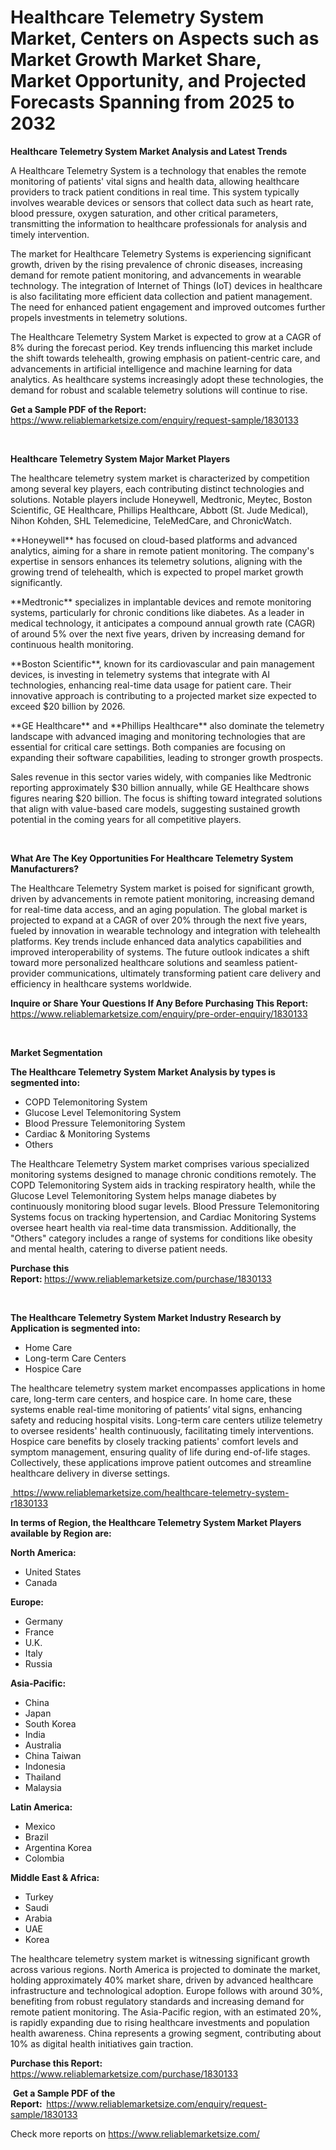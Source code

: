 <p><h1>Healthcare Telemetry System Market, Centers on Aspects such as Market Growth Market Share, Market Opportunity, and Projected Forecasts Spanning from 2025 to 2032</h1></p><p><strong>Healthcare Telemetry System Market Analysis and Latest Trends</strong></p>
<p><p>A Healthcare Telemetry System is a technology that enables the remote monitoring of patients' vital signs and health data, allowing healthcare providers to track patient conditions in real time. This system typically involves wearable devices or sensors that collect data such as heart rate, blood pressure, oxygen saturation, and other critical parameters, transmitting the information to healthcare professionals for analysis and timely intervention.</p><p>The market for Healthcare Telemetry Systems is experiencing significant growth, driven by the rising prevalence of chronic diseases, increasing demand for remote patient monitoring, and advancements in wearable technology. The integration of Internet of Things (IoT) devices in healthcare is also facilitating more efficient data collection and patient management. The need for enhanced patient engagement and improved outcomes further propels investments in telemetry solutions.</p><p>The Healthcare Telemetry System Market is expected to grow at a CAGR of 8% during the forecast period. Key trends influencing this market include the shift towards telehealth, growing emphasis on patient-centric care, and advancements in artificial intelligence and machine learning for data analytics. As healthcare systems increasingly adopt these technologies, the demand for robust and scalable telemetry solutions will continue to rise.</p></p>
<p><strong>Get a Sample PDF of the Report:&nbsp;</strong> <a href="https://www.reliablemarketsize.com/enquiry/request-sample/1830133?utm_campaign=2281&utm_medium=2&utm_source=Github&utm_content=ia&utm_term=11032025&utm_id=healthcare-telemetry-system">https://www.reliablemarketsize.com/enquiry/request-sample/1830133</a></p>
<p>&nbsp;</p>
<p><strong>Healthcare Telemetry System Major Market Players</strong></p>
<p><p>The healthcare telemetry system market is characterized by competition among several key players, each contributing distinct technologies and solutions. Notable players include Honeywell, Medtronic, Meytec, Boston Scientific, GE Healthcare, Phillips Healthcare, Abbott (St. Jude Medical), Nihon Kohden, SHL Telemedicine, TeleMedCare, and ChronicWatch.</p><p>**Honeywell** has focused on cloud-based platforms and advanced analytics, aiming for a share in remote patient monitoring. The company's expertise in sensors enhances its telemetry solutions, aligning with the growing trend of telehealth, which is expected to propel market growth significantly.</p><p>**Medtronic** specializes in implantable devices and remote monitoring systems, particularly for chronic conditions like diabetes. As a leader in medical technology, it anticipates a compound annual growth rate (CAGR) of around 5% over the next five years, driven by increasing demand for continuous health monitoring.</p><p>**Boston Scientific**, known for its cardiovascular and pain management devices, is investing in telemetry systems that integrate with AI technologies, enhancing real-time data usage for patient care. Their innovative approach is contributing to a projected market size expected to exceed $20 billion by 2026.</p><p>**GE Healthcare** and **Phillips Healthcare** also dominate the telemetry landscape with advanced imaging and monitoring technologies that are essential for critical care settings. Both companies are focusing on expanding their software capabilities, leading to stronger growth prospects.</p><p>Sales revenue in this sector varies widely, with companies like Medtronic reporting approximately $30 billion annually, while GE Healthcare shows figures nearing $20 billion. The focus is shifting toward integrated solutions that align with value-based care models, suggesting sustained growth potential in the coming years for all competitive players.</p></p>
<p>&nbsp;</p>
<p><strong>What Are The Key Opportunities For Healthcare Telemetry System Manufacturers?</strong></p>
<p><p>The Healthcare Telemetry System market is poised for significant growth, driven by advancements in remote patient monitoring, increasing demand for real-time data access, and an aging population. The global market is projected to expand at a CAGR of over 20% through the next five years, fueled by innovation in wearable technology and integration with telehealth platforms. Key trends include enhanced data analytics capabilities and improved interoperability of systems. The future outlook indicates a shift toward more personalized healthcare solutions and seamless patient-provider communications, ultimately transforming patient care delivery and efficiency in healthcare systems worldwide.</p></p>
<p><strong>Inquire or Share Your Questions If Any Before Purchasing This Report:</strong> <a href="https://www.reliablemarketsize.com/enquiry/pre-order-enquiry/1830133?utm_campaign=2281&utm_medium=2&utm_source=Github&utm_content=ia&utm_term=11032025&utm_id=healthcare-telemetry-system">https://www.reliablemarketsize.com/enquiry/pre-order-enquiry/1830133</a></p>
<p>&nbsp;</p>
<p><strong>Market Segmentation</strong></p>
<p><strong>The Healthcare Telemetry System Market Analysis by types is segmented into:</strong></p>
<p><ul><li>COPD Telemonitoring System</li><li>Glucose Level Telemonitoring System</li><li>Blood Pressure Telemonitoring System</li><li>Cardiac & Monitoring Systems</li><li>Others</li></ul></p>
<p><p>The Healthcare Telemetry System market comprises various specialized monitoring systems designed to manage chronic conditions remotely. The COPD Telemonitoring System aids in tracking respiratory health, while the Glucose Level Telemonitoring System helps manage diabetes by continuously monitoring blood sugar levels. Blood Pressure Telemonitoring Systems focus on tracking hypertension, and Cardiac Monitoring Systems oversee heart health via real-time data transmission. Additionally, the "Others" category includes a range of systems for conditions like obesity and mental health, catering to diverse patient needs.</p></p>
<p><strong>Purchase this Report:&nbsp;</strong><a href="https://www.reliablemarketsize.com/purchase/1830133?utm_campaign=2281&utm_medium=2&utm_source=Github&utm_content=ia&utm_term=11032025&utm_id=healthcare-telemetry-system">https://www.reliablemarketsize.com/purchase/1830133</a></p>
<p>&nbsp;</p>
<p><strong>The Healthcare Telemetry System Market Industry Research by Application is segmented into:</strong></p>
<p><ul><li>Home Care</li><li>Long-term Care Centers</li><li>Hospice Care</li></ul></p>
<p><p>The healthcare telemetry system market encompasses applications in home care, long-term care centers, and hospice care. In home care, these systems enable real-time monitoring of patients’ vital signs, enhancing safety and reducing hospital visits. Long-term care centers utilize telemetry to oversee residents' health continuously, facilitating timely interventions. Hospice care benefits by closely tracking patients' comfort levels and symptom management, ensuring quality of life during end-of-life stages. Collectively, these applications improve patient outcomes and streamline healthcare delivery in diverse settings.</p></p>
<p><a href="https://www.reliablemarketsize.com/healthcare-telemetry-system-r1830133?utm_campaign=2281&utm_medium=2&utm_source=Github&utm_content=ia&utm_term=11032025&utm_id=healthcare-telemetry-system">&nbsp;https://www.reliablemarketsize.com/healthcare-telemetry-system-r1830133</a></p>
<p><strong>In terms of Region, the Healthcare Telemetry System Market Players available by Region are:</strong></p>
<p>
    <p> <strong> North America: </strong>
        <ul>
            <li>United States</li>
            <li>Canada</li>
        </ul>
        </p> 
    <p> <strong> Europe: </strong>
        <ul>
            <li>Germany</li>
            <li>France</li>
            <li>U.K.</li>
            <li>Italy</li>
            <li>Russia</li>
        </ul>
        </p> 
    <p> <strong> Asia-Pacific: </strong>
        <ul>
            <li>China</li>
            <li>Japan</li>
            <li>South Korea</li>
            <li>India</li>
            <li>Australia</li>
            <li>China Taiwan</li>
            <li>Indonesia</li>
            <li>Thailand</li>
            <li>Malaysia</li>
        </ul>
        </p> 
    <p> <strong> Latin America: </strong>
        <ul>
            <li>Mexico</li>
            <li>Brazil</li>
            <li>Argentina Korea</li>
            <li>Colombia</li>
        </ul>
        </p> 
    <p> <strong> Middle East & Africa: </strong>
        <ul>
            <li>Turkey</li>
            <li>Saudi</li>
            <li>Arabia</li>
            <li>UAE</li>
            <li>Korea</li>
        </ul>
    </p>
    </p>
<p><p>The healthcare telemetry system market is witnessing significant growth across various regions. North America is projected to dominate the market, holding approximately 40% market share, driven by advanced healthcare infrastructure and technological adoption. Europe follows with around 30%, benefiting from robust regulatory standards and increasing demand for remote patient monitoring. The Asia-Pacific region, with an estimated 20%, is rapidly expanding due to rising healthcare investments and population health awareness. China represents a growing segment, contributing about 10% as digital health initiatives gain traction.</p></p>
<p><strong>Purchase this Report: </strong><a href="https://www.reliablemarketsize.com/purchase/1830133?utm_campaign=2281&utm_medium=2&utm_source=Github&utm_content=ia&utm_term=11032025&utm_id=healthcare-telemetry-system">https://www.reliablemarketsize.com/purchase/1830133</a></p>
<p>&nbsp;<strong>Get a Sample PDF of the Report:&nbsp;&nbsp;</strong><a href="https://www.reliablemarketsize.com/enquiry/request-sample/1830133?utm_campaign=2281&utm_medium=2&utm_source=Github&utm_content=ia&utm_term=11032025&utm_id=healthcare-telemetry-system">https://www.reliablemarketsize.com/enquiry/request-sample/1830133</a></p>
<p><strong></strong></p>
<p>Check more reports on <a href="https://www.reliablemarketsize.com/?utm_campaign=2281&utm_medium=2&utm_source=Github&utm_content=ia&utm_term=11032025&utm_id=healthcare-telemetry-system">https://www.reliablemarketsize.com/</a></p>